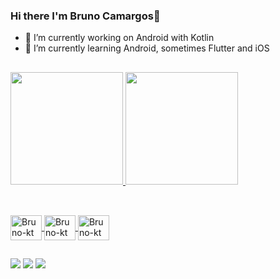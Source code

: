 ### Hi there I'm Bruno Camargos👋

- 🔭 I’m currently working on Android with Kotlin
- 🌱 I’m currently learning Android, sometimes Flutter and iOS
##
 <div>
  <a href="https://github.com/bruno-c-nogueira">
  <img height="180em" src="https://github-readme-stats.vercel.app/api?username=bruno-c-nogueira&show_icons=true&theme=dracula&include_all_commits=true&count_private=true"/>
  <img height="180em" src="https://github-readme-stats.vercel.app/api/top-langs/?username=bruno-c-nogueira&layout=compact&langs_count=7&theme=dracula"/>
</div>
  
##
  
<div style="display: inline_block"><br>
<img align="center" alt="Bruno-kt" height="40" width="50" src="https://cdn.jsdelivr.net/gh/devicons/devicon/icons/android/android-plain.svg">
<img align="center" alt="Bruno-kt" height="40" width="50" src="https://cdn.jsdelivr.net/gh/devicons/devicon/icons/flutter/flutter-original.svg">
<img align="center" alt="Bruno-kt" height="40" width="50" src="https://cdn.jsdelivr.net/gh/devicons/devicon/icons/apple/apple-original.svg">
  
  ##
  
    
 
<div> 
  <a href="https://www.instagram.com/brunocamargos.dev/" target="_blank"><img src="https://img.shields.io/badge/-Instagram-%23E4405F?style=for-the-badge&logo=instagram&logoColor=white" target="_blank"></a>
 <a href = "brunocamargosn@gmail.com"><img src="https://img.shields.io/badge/-Gmail-%23333?style=for-the-badge&logo=gmail&logoColor=white" target="_blank"></a>
 <a href="https://www.linkedin.com/in/brunocamargosnogueira" target="_blank"><img src="https://img.shields.io/badge/-LinkedIn-%230077B5?style=for-the-badge&logo=linkedin&logoColor=white" target="_blank"></a> 
 

  </div>
